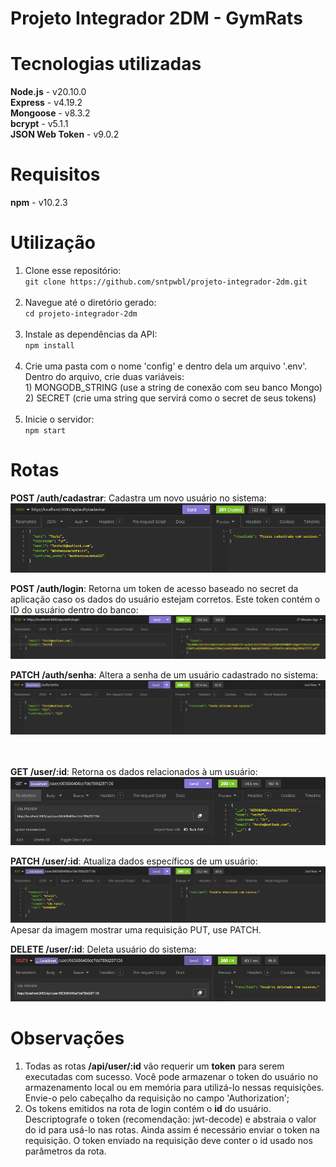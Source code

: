 <h1>Projeto Integrador 2DM - GymRats</h1>

<h1>Tecnologias utilizadas</h1>
<strong>Node.js</strong> - v20.10.0<br>
<strong>Express</strong> - v4.19.2<br>
<strong>Mongoose</strong> - v8.3.2<br>
<strong>bcrypt</strong> - v5.1.1<br>
<strong>JSON Web Token</strong> - v9.0.2

<h1>Requisitos</h1>
<strong>npm</strong> - v10.2.3

<h1>Utilização</h1>
<ol>
  <li>Clone esse repositório:<br><code>git clone https://github.com/sntpwbl/projeto-integrador-2dm.git</code></li><br>
  <li>Navegue até o diretório gerado:<br><code>cd projeto-integrador-2dm</code></li><br>
  <li>Instale as dependências da API:<br><code>npm install</code></li><br>
  <li>Crie uma pasta com o nome 'config' e dentro dela um arquivo '.env'. Dentro do arquivo, crie duas variáveis: <br>1) MONGODB_STRING (use a string de conexão com seu banco Mongo) <br>2) SECRET (crie uma string que servirá como o secret de seus tokens)</li><br>
  <li>Inicie o servidor:<br><code>npm start</code></li>
</ol>

<h1>Rotas</h1>

<strong>POST /auth/cadastrar</strong>: Cadastra um novo usuário no sistema:<br>
<img src="./imgs/cadastrar.png" alt="cadastrar">

<strong>POST /auth/login</strong>: Retorna um token de acesso baseado no secret da aplicação caso os dados do usuário estejam corretos. Este token contém o ID do usuário dentro do banco:<br>
<img src="./imgs/login.png" alt="login">

<strong>PATCH /auth/senha</strong>: Altera a senha de um usuário cadastrado no sistema:<br>
<img src="./imgs/alterarsenha.png" alt="senha"><br><br><br>

<strong>GET /user/:id</strong>: Retorna os dados relacionados à um usuário:<br>
<img src="./imgs/getuser.png" alt="get">

<strong>PATCH /user/:id</strong>: Atualiza dados específicos de um usuário:<br>
<img src="./imgs/alteraruser.png" alt="patch">
Apesar da imagem mostrar uma requisição PUT, use PATCH.

<strong>DELETE /user/:id</strong>: Deleta usuário do sistema:<br>
<img src="./imgs/deletaruser.png" alt="delete">

<h1>Observações</h1>
<ol>
  <li>Todas as rotas <strong>/api/user/:id</strong> vão requerir um <strong>token</strong> para serem executadas com sucesso. Você pode armazenar o token do usuário no armazenamento local ou em memória para utilizá-lo nessas requisições. Envie-o pelo
    cabeçalho da requisição no campo 'Authorization';</li>
  <li>Os tokens emitidos na rota de login contém o <strong>id</strong> do usuário. Descriptografe o token (recomendação: jwt-decode) e abstraia o valor do id para usá-lo nas rotas. Ainda assim é necessário enviar o token na requisição. O token enviado na requisição deve conter o id usado nos parâmetros da rota.</li>
</ol>
